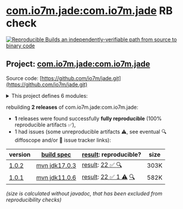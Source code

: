 [com.io7m.jade:com.io7m.jade](https://central.sonatype.com/artifact/com.io7m.jade/com.io7m.jade/versions) RB check
=======

[![Reproducible Builds](https://reproducible-builds.org/images/logos/rb.svg) an independently-verifiable path from source to binary code](https://reproducible-builds.org/)

## Project: [com.io7m.jade:com.io7m.jade](https://central.sonatype.com/artifact/com.io7m.jade/com.io7m.jade/versions)

Source code: [https://github.com/io7m/jade.git](https://github.com/io7m/jade.git)

<details><summary>This project defines 6 modules:</summary>

* [com.io7m.jade:com.io7m.jade](https://central.sonatype.com/artifact/com.io7m.jade/com.io7m.jade/1.0.2)
* [com.io7m.jade:com.io7m.jade.api](https://central.sonatype.com/artifact/com.io7m.jade/com.io7m.jade.api/1.0.2)
* [com.io7m.jade:com.io7m.jade.documentation](https://central.sonatype.com/artifact/com.io7m.jade/com.io7m.jade.documentation/1.0.2)
* [com.io7m.jade:com.io7m.jade.spi](https://central.sonatype.com/artifact/com.io7m.jade/com.io7m.jade.spi/1.0.2)
* [com.io7m.jade:com.io7m.jade.tests](https://central.sonatype.com/artifact/com.io7m.jade/com.io7m.jade.tests/1.0.2)
* [com.io7m.jade:com.io7m.jade.vanilla](https://central.sonatype.com/artifact/com.io7m.jade/com.io7m.jade.vanilla/1.0.2)
</details>

rebuilding **2 releases** of com.io7m.jade:com.io7m.jade:
- **1** releases were found successfully **fully reproducible** (100% reproducible artifacts :white_check_mark:),
- 1 had issues (some unreproducible artifacts :warning:, see eventual :mag: diffoscope and/or :memo: issue tracker links):

| version | [build spec](/BUILDSPEC.md) | [result](https://reproducible-builds.org/docs/jvm/): reproducible? | size |
| -- | --------- | ------ | -- |
| [1.0.2](https://central.sonatype.com/artifact/com.io7m.jade/com.io7m.jade/1.0.2/pom) | [mvn jdk17.0.3](com.io7m.jade-1.0.2.buildspec) | [result](com.io7m.jade-1.0.2.buildinfo): [22 :white_check_mark: ](com.io7m.jade-1.0.2.buildcompare) [:mag:](com.io7m.jade-1.0.2.diffoscope) | 303K |
| [1.0.1](https://central.sonatype.com/artifact/com.io7m.jade/com.io7m.jade/1.0.1/pom) | [mvn jdk11.0.6](com.io7m.jade-1.0.1.buildspec) | [result](com.io7m.jade-1.0.1.buildinfo): [22 :white_check_mark:  1 :warning:](com.io7m.jade-1.0.1.buildcompare) [:mag:](com.io7m.jade-1.0.1.diffoscope) | 582K |

<i>(size is calculated without javadoc, that has been excluded from reproducibility checks)</i>
